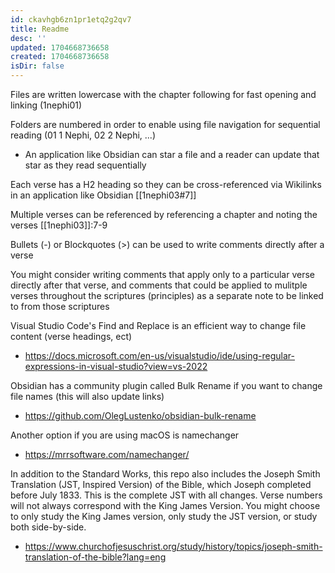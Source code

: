 ```yaml
---
id: ckavhgb6zn1pr1etq2g2qv7
title: Readme
desc: ''
updated: 1704668736658
created: 1704668736658
isDir: false
---
```

Files are written lowercase with the chapter following for fast opening and linking (1nephi01)

Folders are numbered in order to enable using file navigation for sequential reading (01 1 Nephi, 02 2 Nephi, ...)
- An application like Obsidian can star a file and a reader can update that star as they read sequentially

Each verse has a H2 heading so they can be cross-referenced via Wikilinks in an application like Obsidian [[1nephi03#7]]

Multiple verses can be referenced by referencing a chapter and noting the verses [[1nephi03]]:7-9

Bullets (-) or Blockquotes (>) can be used to write comments directly after a verse

You might consider writing comments that apply only to a particular verse directly after that verse, and comments that could be applied to mulitple verses throughout the scriptures (principles) as a separate note to be linked to from those scriptures

Visual Studio Code's Find and Replace is an efficient way to change file content (verse headings, ect)
- https://docs.microsoft.com/en-us/visualstudio/ide/using-regular-expressions-in-visual-studio?view=vs-2022

Obsidian has a community plugin called Bulk Rename if you want to change file names (this will also update links)
- https://github.com/OlegLustenko/obsidian-bulk-rename

Another option if you are using macOS is namechanger
- https://mrrsoftware.com/namechanger/

In addition to the Standard Works, this repo also includes the Joseph Smith Translation (JST, Inspired Version) of the Bible, which Joseph completed before July 1833. This is the complete JST with all changes. Verse numbers will not always correspond with the King James Version. You might choose to only study the King James version, only study the JST version, or study both side-by-side.  
- https://www.churchofjesuschrist.org/study/history/topics/joseph-smith-translation-of-the-bible?lang=eng
